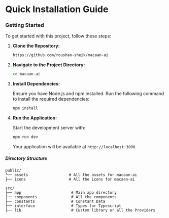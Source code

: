 # Quick Installation Guide

### **Getting Started**

To get started with this project, follow these steps:

1. **Clone the Repository:**

   ```bash
   https://github.com/roushan-sheik/macaan-ai
   ```

2. **Navigate to the Project Directory:**

   ```bash
   cd macaan-ai
   ```

3. **Install Dependencies:**

   Ensure you have Node.js and npm installed. Run the following command to install the required dependencies:

   ```bash
   npm install
   ```

4. **Run the Application:**

   Start the development server with:

   ```bash
   npm run dev
   ```

   Your application will be available at `http://localhost:3000`.

##### **Directory Structure**

```plaintext
public/
└── assets                  # All the assets for macaan-ai
├── icons                   # All the icons for macaan-ai

src/
├── app                      # Main app directory
├── components               # All the components
├── constants                # Constant Data
├── interface                # Types for Typescript
├── lib                      # Custom library or all the Providers

```

